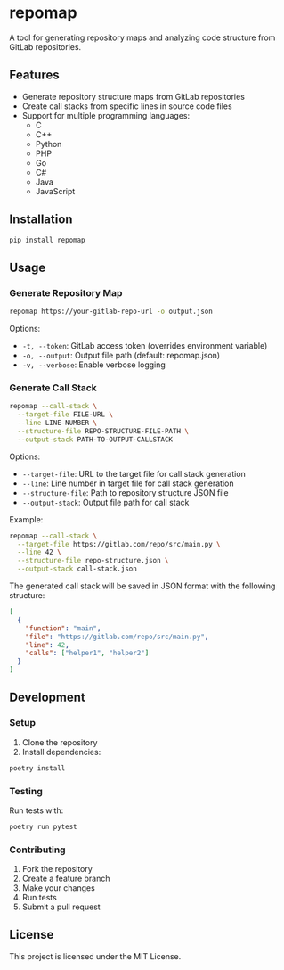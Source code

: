 # repomap

A tool for generating repository maps and analyzing code structure from GitLab repositories.

## Features

- Generate repository structure maps from GitLab repositories
- Create call stacks from specific lines in source code files
- Support for multiple programming languages:
  - C
  - C++
  - Python
  - PHP
  - Go
  - C#
  - Java
  - JavaScript

## Installation

```bash
pip install repomap
```

## Usage

### Generate Repository Map

```bash
repomap https://your-gitlab-repo-url -o output.json
```

Options:
- `-t, --token`: GitLab access token (overrides environment variable)
- `-o, --output`: Output file path (default: repomap.json)
- `-v, --verbose`: Enable verbose logging

### Generate Call Stack

```bash
repomap --call-stack \
  --target-file FILE-URL \
  --line LINE-NUMBER \
  --structure-file REPO-STRUCTURE-FILE-PATH \
  --output-stack PATH-TO-OUTPUT-CALLSTACK
```

Options:
- `--target-file`: URL to the target file for call stack generation
- `--line`: Line number in target file for call stack generation
- `--structure-file`: Path to repository structure JSON file
- `--output-stack`: Output file path for call stack

Example:
```bash
repomap --call-stack \
  --target-file https://gitlab.com/repo/src/main.py \
  --line 42 \
  --structure-file repo-structure.json \
  --output-stack call-stack.json
```

The generated call stack will be saved in JSON format with the following structure:
```json
[
  {
    "function": "main",
    "file": "https://gitlab.com/repo/src/main.py",
    "line": 42,
    "calls": ["helper1", "helper2"]
  }
]
```

## Development

### Setup

1. Clone the repository
2. Install dependencies:
```bash
poetry install
```

### Testing

Run tests with:
```bash
poetry run pytest
```

### Contributing

1. Fork the repository
2. Create a feature branch
3. Make your changes
4. Run tests
5. Submit a pull request

## License

This project is licensed under the MIT License.
